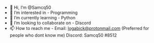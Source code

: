 - 👋 Hi, I’m @Samcq50
- 👀 I’m interested in - Programming
- 🌱 I’m currently learning - Python
- 💞️ I’m looking to collaborate on - Discord
- 📫 How to reach me - Email: logabick@protonmail.com (Preferred for people who dont know me) Discord: Samcq50 #8512
 
<!---
Samcq50/Samcq50 is a ✨ special ✨ repository because its `README.md` (this file) appears on your GitHub profile.
You can click the Preview link to take a look at your changes.
--->
